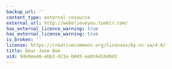 ```yaml
---
backup_url: ''
content_type: external-resource
external_url: http://webelieveyou.tumblr.com/
has_external_licence_warning: true
has_external_license_warning: true
is_broken: ''
license: https://creativecommons.org/licenses/by-nc-sa/4.0/
title: Dear Jane Doe
uid: 9de9ee48-ebb3-421e-b045-ea9c641b4943
---
```

